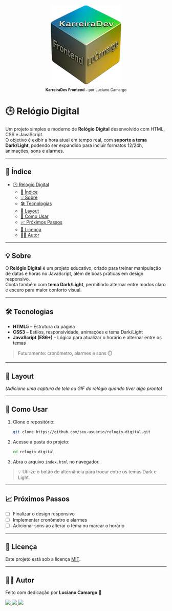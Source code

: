 <p align="center">
  <img src="logo.png" alt="KarreiraDev Frontend - LuCamargo" width="220"><br>
  <sub><strong>KarreiraDev Frontend</strong> – por Luciano Camargo</sub>
</p>

# 🕒 Relógio Digital

Um projeto simples e moderno de **Relógio Digital** desenvolvido com HTML, CSS e JavaScript.  
O objetivo é exibir a hora atual em tempo real, com **suporte a tema Dark/Light**, podendo ser expandido para incluir formatos 12/24h, animações, sons e alarmes.

---

## 📌 Índice
- [🕒 Relógio Digital](#-relógio-digital)
  - [📌 Índice](#-índice)
  - [💡 Sobre](#-sobre)
  - [🛠 Tecnologias](#-tecnologias)
  - [🎨 Layout](#-layout)
  - [🚀 Como Usar](#-como-usar)
  - [📈 Próximos Passos](#-próximos-passos)
  - [📄 Licença](#-licença)
  - [👨‍💻 Autor](#-autor)

---

## 💡 Sobre

O **Relógio Digital** é um projeto educativo, criado para treinar manipulação de datas e horas no JavaScript, além de boas práticas em design responsivo.  
Conta também com **tema Dark/Light**, permitindo alternar entre modos claro e escuro para maior conforto visual.

---

## 🛠 Tecnologias

- **HTML5** – Estrutura da página  
- **CSS3** – Estilos, responsividade, animações e tema Dark/Light  
- **JavaScript (ES6+)** – Lógica para atualizar o horário e alternar entre os temas

> Futuramente: cronômetro, alarmes e sons ⏱️

---

## 🎨 Layout

*(Adicione uma captura de tela ou GIF do relógio quando tiver algo pronto)*

---

## 🚀 Como Usar

1. Clone o repositório:
   ```bash
   git clone https://github.com/seu-usuario/relogio-digital.git
   ```
2. Acesse a pasta do projeto:
   ```bash
   cd relogio-digital
   ```
3. Abra o arquivo `index.html` no navegador.

> 💡 Utilize o botão de alternância para trocar entre os temas Dark e Light.

---

## 📈 Próximos Passos

- [ ] Finalizar o design responsivo  
- [ ] Implementar cronômetro e alarmes  
- [ ] Adicionar sons ao alterar o tema ou marcar o horário

---

## 📄 Licença

Este projeto está sob a licença [MIT](LICENSE).

---
## 👨‍💻 Autor

Feito com dedicação por **Luciano Camargo** 🚀

<p align="left">
  <a href="https://www.linkedin.com/in/dev-lucianocamargo/" target="_blank">
    <img src="https://img.shields.io/badge/LinkedIn-blue?logo=linkedin&style=for-the-badge" />
  </a>
  <a href="https://github.com/KarreiraDev-LuCamargo" target="_blank">
    <img src="https://img.shields.io/badge/GitHub-black?logo=github&style=for-the-badge" />
  </a>
  <a href="https://karreiradev-lucamargo.github.io/KarreiraDev-LuCamargo/" target="_blank">
    <img src="https://img.shields.io/badge/Portfólio-green?style=for-the-badge" />
  </a>
</p>